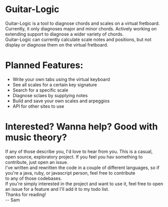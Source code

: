 # Guitar-Logic  

Guitar-Logic is a tool to diagnose chords and scales on a virtual fretboard.  
Currently, it only diagnoses major and minor chords. Actively working on extending support to diagnose a wider variety of chords.  
Guitar-Logic can currently calculate scale notes and positions, but not display or diagnose them on the virtual fretboard.  

# Planned Features:  

- Write your own tabs using the virtual keyboard  
- See all scales for a certain key signature  
- Search for a specific scale  
- Diagnose sclaes by supplying notes  
- Build and save your own scales and arpeggios  
- API for other sites to use  

# Interested? Wanna help? Good with music theory?  

If any of those describe you, I'd love to hear from you. This is a casual, open source, exploratory project. If you feel you hav something to contribute, just open an issue.    
I've written and rewritten the code in a couple of different languages, so if you're a java, ruby, or javascript person, feel free to contribute  
to any of those codebases.  
If you're simply interested in the project and want to use it, feel free to open an issue for a feature and I'll add it to my todo list.  
Thanks for reading!  
 -- Sam

